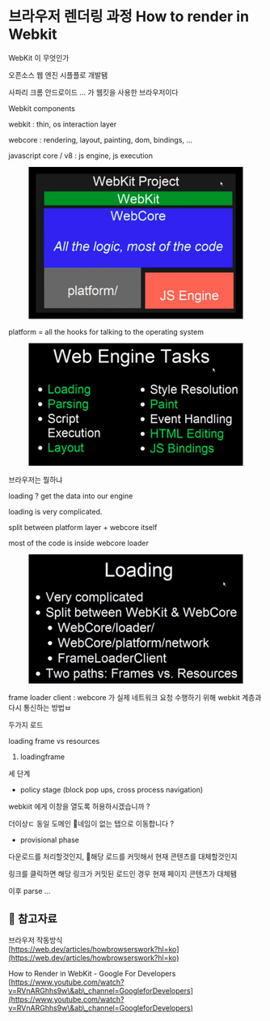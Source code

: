 # 브라우저 렌더링 과정 How to render in Webkit

WebKit 이 무엇인가

오픈소스 웹 엔진 시플플로 개발됌

사파리 크롬 안드로이드 ... 가 웹킷을 사용한 브라우저이다



Webkit components

webkit : thin, os interaction layer&#x20;

webcore : rendering, layout, painting, dom, bindings, ...

javascript core / v8 : js engine, js execution

<figure><img src="../../.gitbook/assets/image (9).png" alt=""><figcaption></figcaption></figure>

platform = all the hooks for talking to the operating system

<figure><img src="../../.gitbook/assets/image (10).png" alt=""><figcaption></figcaption></figure>



브라우저는 뭘하냐



loading ? get the data into our engine

loading is very complicated.

split between platform layer + webcore itself&#x20;

most of the code is inside webcore loader



<figure><img src="../../.gitbook/assets/image (11).png" alt=""><figcaption></figcaption></figure>





frame loader client : webcore 가 실제 네트워크 요청 수행하기 위해 webkit 계층과 다시 통신하는 방법ㅂ

두가지 로드

loading frame vs resources

1. loadingframe

세 단계

* policy stage (block pop ups, cross process navigation)

webkiit 에게 이창을 열도록 허용하시겠습니까 ?

더이상ㄷ 동일 도메인 네임이 없는 탭으로 이동합니다 ?

* provisional phase

다운로드를 처리할것인지, 해당 로드를 커밋해서 현재 콘텐츠를 대체할것인지

링크를 클릭하면 해당 링크가 커밋된 로드인 경우 현재 페이지 콘텐츠가 대체됌

이후 parse ...&#x20;







## 🔗 참고자료

브라우저 작동방식\
[https://web.dev/articles/howbrowserswork?hl=ko](https://web.dev/articles/howbrowserswork?hl=ko)

How to Render in WebKit - Google For Developers\
[https://www.youtube.com/watch?v=RVnARGhhs9w\&ab\_channel=GoogleforDevelopers](https://www.youtube.com/watch?v=RVnARGhhs9w\&ab\_channel=GoogleforDevelopers)



